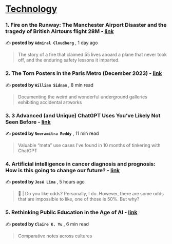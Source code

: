 
<h1><a href=https://medium.com/tag/technology/recommended target="_blank" rel="noopener noreferrer">Technology</a></h1>
<h3>1. Fire on the Runway: The Manchester Airport Disaster and the tragedy of British Airtours flight 28M - <a href=https://medium.com/@admiralcloudberg/fire-on-the-runway-the-manchester-airport-disaster-and-the-tragedy-of-british-airtours-flight-28m-0a2054e27fff?source=tag_recommended_feed---------0-84----------technology----------7238bff4_97e3_4b8f_98ff_93c894358525------- target="_blank" rel="noopener noreferrer">link</a></h3>

✍️ **posted by `Admiral Cloudberg`** <date> , 1 day ago</date>

<blockquote>The story of a fire that claimed 55 lives aboard a plane that never took off, and the enduring safety lessons it imparted.</blockquote>

<h3>2. The Torn Posters in the Paris Metro (December 2023) - <a href=https://medium.com/full-frame/the-torn-posters-in-the-paris-metro-december-2023-cc03562d0511?source=tag_recommended_feed---------1-107----------technology----------7238bff4_97e3_4b8f_98ff_93c894358525------- target="_blank" rel="noopener noreferrer">link</a></h3>

✍️ **posted by `William Sidnam`** <date> , 8 min read</date>

<blockquote>Documenting the weird and wonderful underground galleries exhibiting accidental artworks</blockquote>

<h3>3. 3 Advanced (and Unique) ChatGPT Uses You’ve Likely Not Seen Before - <a href=https://medium.com/swlh/3-advanced-chatgpt-meta-usages-youve-likely-not-seen-before-3b4c0445907f?source=tag_recommended_feed---------2-85----------technology----------7238bff4_97e3_4b8f_98ff_93c894358525------- target="_blank" rel="noopener noreferrer">link</a></h3>

✍️ **posted by `Neeramitra Reddy`** <date> , 11 min read</date>

<blockquote>Valuable “meta” use cases I’ve found in 10 months of tinkering with ChatGPT</blockquote>

<h3>4. Artificial intelligence in cancer diagnosis and prognosis: How is this going to change our future? - <a href=https://medium.com/@lima.jose/artificial-intelligence-in-cancer-diagnosis-and-prognosis-how-is-this-going-to-change-our-future-bafb615272fd?source=tag_recommended_feed---------3-84----------technology----------7238bff4_97e3_4b8f_98ff_93c894358525------- target="_blank" rel="noopener noreferrer">link</a></h3>

✍️ **posted by `José Lima`** <date> , 5 hours ago</date>

<blockquote>🎲 | Do you like odds? Personally, I do. However, there are some odds that are impossible to like, one of those is 50%. But why?</blockquote>

<h3>5. Rethinking Public Education in the Age of AI - <a href=https://medium.com/@clairekyu/rethinking-public-education-in-the-age-of-ai-1106306b4d79?source=tag_recommended_feed---------4-107----------technology----------7238bff4_97e3_4b8f_98ff_93c894358525------- target="_blank" rel="noopener noreferrer">link</a></h3>

✍️ **posted by `Claire K. Yu`** <date> , 6 min read</date>

<blockquote>Comparative notes across cultures</blockquote>

